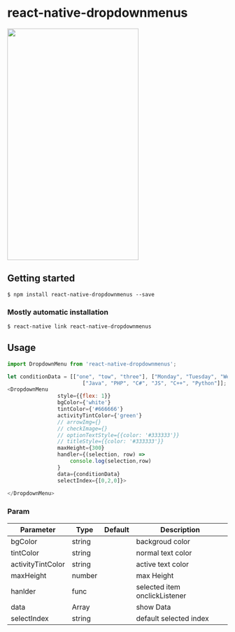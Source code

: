 
# react-native-dropdownmenus

<img height="530" width="300" src="https://raw.githubusercontent.com/pengweiqiang/ReactNative-DropDownMenu/master/screenShot/demo.png"  align=center />

## Getting started

`$ npm install react-native-dropdownmenus --save`

### Mostly automatic installation

`$ react-native link react-native-dropdownmenus`


## Usage
```javascript
import DropdownMenu from 'react-native-dropdownmenus';

let conditionData = [["one", "tow", "three"], ["Monday", "Tuesday", "Wednesday", "Thursday", "Friday", "Saturday", "Sunday"],
                        ["Java", "PHP", "C#", "JS", "C++", "Python"]];
<DropdownMenu
                style={{flex: 1}}
                bgColor={'white'}
                tintColor={'#666666'}
                activityTintColor={'green'}
                // arrowImg={}
                // checkImage={}
                // optionTextStyle={{color: '#333333'}}
                // titleStyle={{color: '#333333'}}
                maxHeight={300}
                handler={(selection, row) =>
                    console.log(selection,row)
                }
                data={conditionData}
                selectIndex={[0,2,0]}>
                
</DropdownMenu>
```
### Param
| Parameter | Type | Default | Description
| ------ | ------ | ------ | ------ |
| bgColor | string |  | backgroud color
| tintColor | string |  | normal text color
| activityTintColor | string |  | active text color 
| maxHeight | number |  | max Height
| hanlder | func |  | selected item onclickListener
| data | Array |  | show Data
| selectIndex | string |  | default selected index




